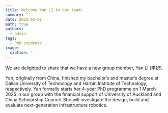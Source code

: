 ```yaml
---
title: Welcome Yan LI to our team!
summary: ''
date: 2025-03-01
math: true
authors:
  - admin
tags:
  - PhD students
image:
  caption: ''
---
```


We are delighted to share that we have a new group member, Yan LI (李妍). 

Yan, originally from China, finished my bachelor’s and master’s degree at Dalian University of Technology and Harbin Institute of Technology, respectively. 
Yan formally starts her 4-year PhD programme on 1 March 2025 in our group with the financial support of University of Auckland and China Scholarship Council. She will investigate the design, build and evaluate next-generation infrastructure robotics.
